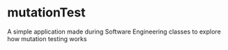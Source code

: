 # mutationTest
A simple application made during Software Engineering classes to explore how mutation testing works
